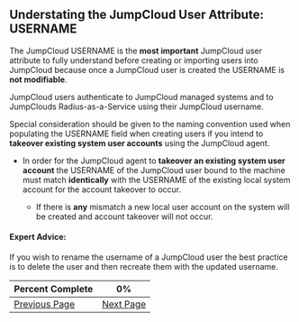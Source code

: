 ## Understating the JumpCloud User Attribute: USERNAME

The JumpCloud USERNAME is the **most important** JumpCloud user attribute to fully understand before creating or importing users into JumpCloud because once a JumpCloud user is created the USERNAME is **not modifiable**.

JumpCloud users authenticate to JumpCloud managed systems and to JumpClouds Radius-as-a-Service using their JumpCloud username.

Special consideration should be given to the naming convention used when populating the USERNAME field when creating users if you intend to **takeover existing system user accounts** using the JumpCloud agent.

  * In order for the JumpCloud agent to **takeover an existing system user account** the USERNAME of the JumpCloud user bound to the machine must match **identically** with the USERNAME of the existing local system account for the account takeover to occur.

    * If there is **any** mismatch  a new local user account on the system will be created and account takeover will not occur.

#### Expert Advice:     

If you wish to rename the username of a JumpCloud user the best practice is to delete the user and then recreate them with the updated username.


|Percent Complete|0%|
|-------------| -------------  |
|[Previous Page]()|[Next Page]()|